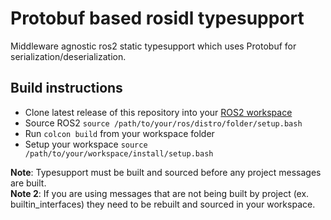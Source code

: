 # Protobuf based rosidl typesupport

Middleware agnostic ros2 static typesupport which uses Protobuf for serialization/deserialization.

## Build instructions

* Clone latest release of this repository into your [ROS2 workspace](https://index.ros.org/doc/ros2/Tutorials/Workspace/Creating-A-Workspace/)
* Source ROS2 `source /path/to/your/ros/distro/folder/setup.bash`
* Run `colcon build` from your workspace folder
* Setup your workspace `source /path/to/your/workspace/install/setup.bash`

**Note**: Typesupport must be built and sourced before any project messages are built.  
**Note 2**: If you are using messages that are not being built by project (ex. builtin_interfaces) they need to be rebuilt and sourced in your workspace.